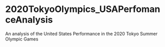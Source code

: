 # 2020TokyoOlympics_USAPerfomanceAnalysis
An analysis of the United States Performance in the 2020 Tokyo Summer Olympic Games
